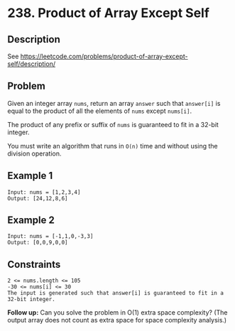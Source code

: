 # 238. Product of Array Except Self

## Description
See https://leetcode.com/problems/product-of-array-except-self/description/

## Problem
Given an integer array `nums`, return an array `answer` such that `answer[i]` is equal to the product of all the elements of `nums` except `nums[i]`.

The product of any prefix or suffix of `nums` is guaranteed to fit in a 32-bit integer.

You must write an algorithm that runs in `O(n)` time and without using the division operation.

## Example 1

```
Input: nums = [1,2,3,4]
Output: [24,12,8,6]
```

## Example 2

```
Input: nums = [-1,1,0,-3,3]
Output: [0,0,9,0,0]
```

## Constraints

```
2 <= nums.length <= 105
-30 <= nums[i] <= 30
The input is generated such that answer[i] is guaranteed to fit in a 32-bit integer.
```

**Follow up:** Can you solve the problem in O(1) extra space complexity? (The output array does not count as extra space for space complexity analysis.)